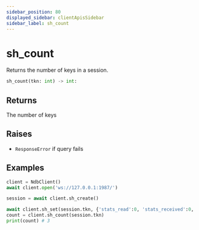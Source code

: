 ```yaml
---
sidebar_position: 80
displayed_sidebar: clientApisSidebar
sidebar_label: sh_count
---
```


# sh_count
Returns the number of keys in a session. 


```py
sh_count(tkn: int) -> int:
```


## Returns
The number of keys


## Raises
- `ResponseError` if query fails


## Examples

```py
client = NdbClient()
await client.open('ws://127.0.0.1:1987/')

session = await client.sh_create()

await client.sh_set(session.tkn, {'stats_read':0, 'stats_received':0, 'stats_sent':0})
count = client.sh_count(session.tkn)
print(count) # 3
```